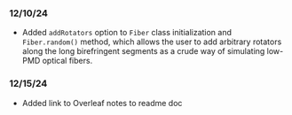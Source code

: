 ### 12/10/24

*  Added ``addRotators`` option to ``Fiber`` class initialization and ``Fiber.random()`` method, which allows the user to add arbitrary rotators along the long birefringent segments as a crude way of simulating low-PMD optical fibers.

### 12/15/24

*  Added link to Overleaf notes to readme doc
